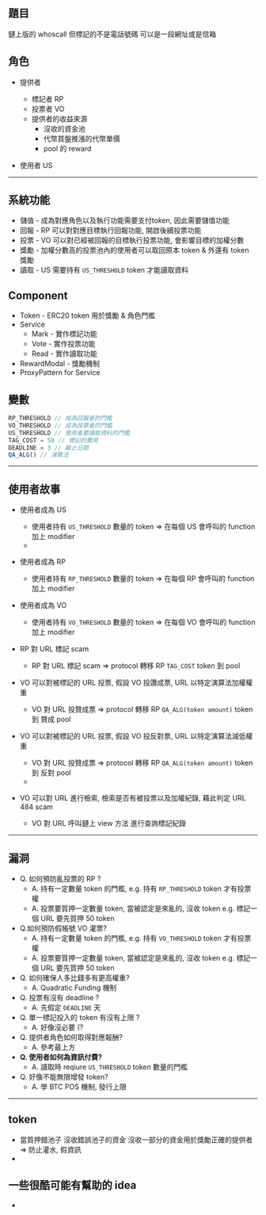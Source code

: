 

## 題目

鏈上版的 whoscall 但標記的不是電話號碼 可以是一段網址或是信箱

## 角色
- 提供者
  - 標記者 RP
  - 投票者 VO
  - 提供者的收益來源
    - 沒收的資金池
    - 代幣買盤推漲的代幣單價
    - pool 的 reward

- 使用者 US

---
## 系統功能
- 儲值 - 成為對應角色以及執行功能需要支付token, 因此需要儲值功能
- 回報 - RP 可以對對應目標執行回報功能, 開啟後續投票功能
- 投票 - VO 可以對已經被回報的目標執行投票功能, 會影響目標的加權分數
- 獎勵 - 加權分數高的投票池內的使用者可以取回原本 token & 外還有 token 獎勵
- 讀取 - US 需要持有 `US_THRESHOLD` token 才能讀取資料

## Component
- Token - ERC20 token 用於獎勵 & 角色門檻
- Service
  - Mark - 實作標記功能
  - Vote - 實作投票功能
  - Read - 實作讀取功能
- RewardModal - 獎勵機制
- ProxyPattern for Service


## 變數
```javascript
RP_THRESHOLD // 成為回報者的門檻
VO_THRESHOLD // 成為投票者的門檻
US_THRESHOLD // 使用者要讀取資料的門檻
TAG_COST = 50 // 標記的費用
DEADLINE = 3 // 截止日期
QA_ALG() // 演算法
```

---
## 使用者故事
- 使用者成為 US
  - 使用者持有 `US_THRESHOLD` 數量的 token => 在每個 US 會呼叫的 function 加上 modifier
  - 
- 使用者成為 RP
  - 使用者持有 `RP_THRESHOLD` 數量的 token => 在每個 RP 會呼叫的 function 加上 modifier

- 使用者成為 VO
  - 使用者持有 `VO_THRESHOLD` 數量的 token => 在每個 VO 會呼叫的 function 加上 modifier
  
- RP 對 URL 標記 scam
  - RP 對 URL 標記 scam => protocol 轉移 RP `TAG_COST` token 到 pool
  
- VO 可以對被標記的 URL 投票, 假設 VO 投讚成票, URL 以特定演算法加權權重
  - VO 對 URL 投贊成票 => protocol 轉移 RP `QA_ALG(token amount)` token 到 贊成 pool
  
- VO 可以對被標記的 URL 投票, 假設 VO 投反對票, URL 以特定演算法減低權重
  - VO 對 URL 投贊成票 => protocol 轉移 RP `QA_ALG(token amount)` token 到 反對 pool
  - 
- VO 可以對 URL 進行檢索, 檢索是否有被投票以及加權紀錄, 藉此判定 URL 484 scam
  - VO 對 URL 呼叫鏈上 view 方法 進行查詢標記紀錄

---
## 漏洞
- Q. 如何預防亂投票的 RP ?
  - A. 持有一定數量 token 的門檻, e.g. 持有 `RP_THRESHOLD` token 才有投票權
  - A. 投票要質押一定數量 token, 當被認定是來亂的, 沒收 token e.g. 標記一個 URL 要先質押 50 token
- Q.如何預防假帳號 VO 灌票?
  - A. 持有一定數量 token 的門檻, e.g. 持有 `VO_THRESHOLD` token 才有投票權
  - A. 投票要質押一定數量 token, 當被認定是來亂的, 沒收 token e.g. 標記一個 URL 要先質押 50 token
- Q. 如何確保人多比錢多有更高權重?
  - A. Quadratic Funding 機制
- Q. 投票有沒有 deadline ?
  - A. 先假定 `DEADLINE` 天
- Q. 單一標記投入的 token 有沒有上限 ?
  - A. 好像沒必要 (?
- Q. 提供者角色如何取得對應報酬?
  - A. 參考最上方
- **Q. 使用者如何為資訊付費?**
  - A. 讀取時 reqiure `US_THRESHOLD` token 數量的門檻
- Q. 好像不能無限增發 token?
  - A. 學 BTC POS 機制, 發行上限


---
## token
- 當質押錯池子 沒收錯誤池子的資金 沒收一部分的資金用於獎勵正確的提供者 => 防止灌水, 假資訊
- 

## 一些很酷可能有幫助的 idea
- 